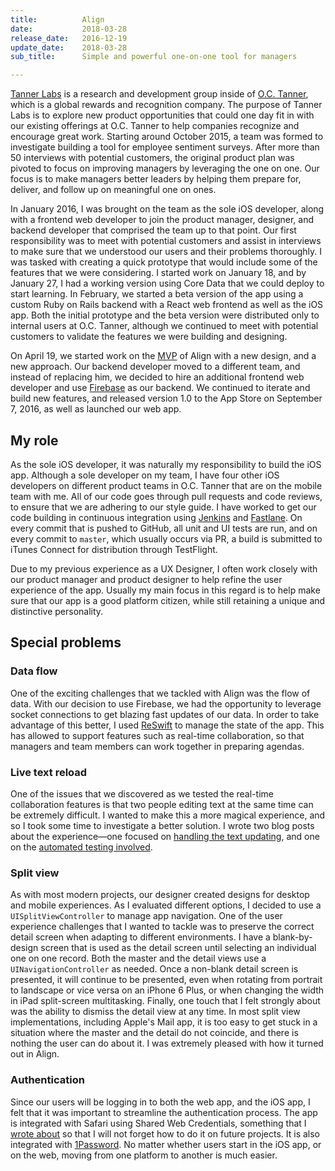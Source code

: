 ```yaml
---
title:          Align
date:           2018-03-28
release_date:   2016-12-19
update_date:    2018-03-28
sub_title:      Simple and powerful one-on-one tool for managers

---
```


[Tanner Labs](http://labs.octanner.com) is a research and development group inside of [O.C. Tanner](http://www.octanner.com), which is a global rewards and recognition company. The purpose of Tanner Labs is to explore new product opportunities that could one day fit in with our existing offerings at O.C. Tanner to help companies recognize and encourage great work. Starting around October 2015, a team was formed to investigate building a tool for employee sentiment surveys. After more than 50 interviews with potential customers, the original product plan was pivoted to focus on improving managers by leveraging the one on one. Our focus is to make managers better leaders by helping them prepare for, deliver, and follow up on meaningful one on ones.

In January 2016, I was brought on the team as the sole iOS developer, along with a frontend web developer to join the product manager, designer, and backend developer that comprised the team up to that point. Our first responsibility was to meet with potential customers and assist in interviews to make sure that we understood our users and their problems thoroughly. I was tasked with creating a quick prototype that would include some of the features that we were considering. I started work on January 18, and by January 27, I had a working version using Core Data that we could deploy to start learning. In February, we started a beta version of the app using a custom Ruby on Rails backend with a React web frontend as well as the iOS app. Both the initial prototype and the beta version were distributed only to internal users at O.C. Tanner, although we continued to meet with potential customers to validate the features we were building and designing.

On April 19, we started work on the [MVP](https://en.wikipedia.org/wiki/Minimum_viable_product) of Align with a new design, and a new approach. Our backend developer moved to a different team, and instead of replacing him, we decided to hire an additional frontend web developer and use [Firebase](https://firebase.google.com) as our backend. We continued to iterate and build new features, and released version 1.0 to the App Store on September 7, 2016, as well as launched our web app.

## My role
As the sole iOS developer, it was naturally my responsibility to build the iOS app. Although a sole developer on my team, I have four other iOS developers on different product teams in O.C. Tanner that are on the mobile team with me. All of our code goes through pull requests and code reviews, to ensure that we are adhering to our style guide. I have worked to get our code building in continuous integration using [Jenkins](https://jenkins.io) and [Fastlane](https://fastlane.tools). On every commit that is pushed to GitHub, all unit and UI tests are run, and on every commit to `master`, which usually occurs via PR, a build is submitted to iTunes Connect for distribution through TestFlight.

Due to my previous experience as a UX Designer, I often work closely with our product manager and product designer to help refine the user experience of the app. Usually my main focus in this regard is to help make sure that our app is a good platform citizen, while still retaining a unique and distinctive personality.

## Special problems

### Data flow
One of the exciting challenges that we tackled with Align was the flow of data. With our decision to use Firebase, we had the opportunity to leverage socket connections to get blazing fast updates of our data. In order to take advantage of this better, I used [ReSwift](https://github.com/ReSwift/ReSwift) to manage the state of the app. This has allowed to support features such as real-time collaboration, so that managers and team members can work together in preparing agendas.

### Live text reload
One of the issues that we discovered as we tested the real-time collaboration features is that two people editing text at the same time can be extremely difficult. I wanted to make this a more magical experience, and so I took some time to investigate a better solution. I wrote two blog posts about the experience—one focused on [handling the text updating](https://www.bennorris.com/2016/08/31/handling-live-text-reload-elegantly), and one on the [automated testing involved](https://www.bennorris.com/2016/09/02/the-value-of-ios-test-driven-development-tdd).

### Split view
As with most modern projects, our designer created designs for desktop and mobile experiences. As I evaluated different options, I decided to use a `UISplitViewController` to manage app navigation. One of the user experience challenges that I wanted to tackle was to preserve the correct detail screen when adapting to different environments. I have a blank-by-design screen that is used as the detail screen until selecting an individual one on one record. Both the master and the detail views use a `UINavigationController` as needed. Once a non-blank detail screen is presented, it will continue to be presented, even when rotating from portrait to landscape or vice versa on an iPhone 6 Plus, or when changing the width in iPad split-screen multitasking. Finally, one touch that I felt strongly about was the ability to dismiss the detail view at any time. In most split view implementations, including Apple's Mail app, it is too easy to get stuck in a situation where the master and the detail do not coincide, and there is nothing the user can do about it. I was extremely pleased with how it turned out in Align.

### Authentication
Since our users will be logging in to both the web app, and the iOS app, I felt that it was important to streamline the authentication process. The app is integrated with Safari using Shared Web Credentials, something that I [wrote about](https://www.bennorris.com/2016/08/05/retrieving-ios-shared-web-credentials) so that I will not forget how to do it on future projects. It is also integrated with [1Password](https://1password.com). No matter whether users start in the iOS app, or on the web, moving from one platform to another is much easier.
